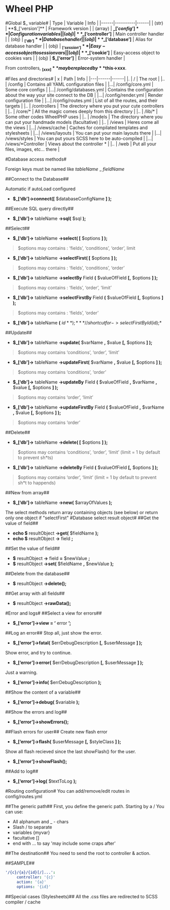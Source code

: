 Wheel PHP
=========
#Global $_ variable#
| Type | Variable | Info |
|------|----------|------|
| (str)	| **$\_['version']**		 | Framework version |
| (array)	| **$\_['config']**		 | Configuration variables |
| (obj)	| **$_[‘controller’]**	 | Main controller handler |
| (obj)	| **$_[‘db’]**		       | Database handler |
| (obj)	| **$_[‘database’]**	   | Alias for database handler |
| (obj)	| **$_[‘session’]**		 | Easy-access object to session vars |
| (obj)	| **$_[‘cookie’]**		   | Easy-access object to cookies vars |
| (obj)	| **$_[‘error’]**		   | Error-system handler |

From controllers, **$_[xxx]** may be replaced by **$this->xxx**.

#Files and directories#
| x | Path | Info |
|---|------|------|
|.  | /    | The root |
|.. | /config | Contains all YAML configuration files |
|...| /config/core.yml | Some core configs |
|...| /config/databases.yml | Contains the configuration about the way your site connect to the DB |
|...| /config/render.yml | Render configuration file |
|...| /config/routes.yml | List of all the routes, and their targets |
|.. | /controllers | The directory where you put your cute controllers |
|.. | /core/* | All the magic comes deeply from this directory |
|.. | /lib/* | Some other codes WheelPHP uses |
|.. | /models | The directory where you can put your handmade models (facultative) |
|.. | /views | Heres come all the views |
|...| /views/cache | Caches for compilated templates and stylesheets |
|...| /views/layouts | You can put your main layouts there |
|...| /views/styles | You can put yours SCSS here to be auto-compiled |
|...| /views/\*Controller | Views about the controller \* |
|.. | /web | Put all your files, images, etc... there |

#Database access methods#

Foreign keys must be named like *tableName* \_ *fieldName*

##Connect to the Database##

Automatic if autoLoad configured

+ **$_[‘db’]->connect([** $databaseConfigName **] );**

##Execute SQL query directly##
+ **$_[‘db’]->** tableName **->sql(** $sql **);**

##Select##
+ **$_[‘db’]->** tableName **->select( [** $options **] );**

>	$options may contains : ‘fields’, ‘conditions’, ‘order’, limit

+ **$_[‘db’]->** tableName **->selectFirst( [** $options **] );**

>	$options may contains : ‘fields’, ‘conditions’, ‘order’

+ **$_[‘db’]->** tableName **->selectBy** Field **(** $valueOfField **[,** $options **] );**

>	$options may contains : ‘fields’, ‘order’, ‘limit’

+ **$_[‘db’]->** tableName **->selectFirstBy** Field **(** $valueOfField **[,** $options **] );**

>	$options may contains : ‘fields’, ‘order’

+ **$_[‘db’]->** tableName **(** $id **);**			*// shortcut for ->selectFirstById($id);*

##Update##
+ **$_[‘db’]->** tableName **->update(** $varName **,** $value **[,** $options **] );**

>	$options may contains ‘conditions’, ‘order’, ‘limit’

+ **$_[‘db’]->** tableName **->updateFirst(** $varName **,** $value **[,** $options **] );**

>	$options may contains ‘conditions’, ‘order’

+ **$_[‘db’]->** tableName **->updateBy** Field **(** $valueOfField **,** $varName **,** $value **[,** $options **] );**

>	$options may contains ‘order’, ‘limit’

+ **$_[‘db’]->** tableName **->updateFirstBy** Field **(** $valueOfField **,** $varName **,** $value **[,** $options **] );**

>	$options may contains ‘order’

##Delete##

+ **$_[‘db’]->** tableName **->delete( [** $options **] );**

>	$options may contains ‘conditions’, ‘order’, ‘limit’ (limit = 1 by default to prevent sh\*ts)

+ **$_[‘db’]->** tableName **->deleteBy** Field **(** $valueOfField **[,** $options **] );**

>	$options may contains ‘order’, ‘limit’ (limit = 1 by default to prevent sh*t to happends)

##New from array##
+ **$_[‘db’]->** tableName **->new(** $arrayOfValues **);**

The select methods return array containing objects (see below) or return only one object if "selectFirst"
#Database select result object#
##Get the value of field##
+ **echo $** resultObject **->get(** $fieldName **);**
+ **echo $** resultObject **->** field **;**

##Set the value of field##
+ **$** resultObject **->** field **=** $newValue **;**
+ **$** resultObject **->set(** $fieldName **,** $newValue **);**

##Delete from the database##
+ **$** resultObject **->delete();**

##Get array with all fields##
+ **$** resultObject **->rawData();**

#Error and logs#
##Select a view for errors##
+ **$_[‘error’]->view = ‘** error **’;**

##Log an error##
Stop all, just show the error.
+ **$_[‘error’]->fatal(** $errDebugDescription **[,** $userMessage **] );**

Show error, and try to continue.
+ **$_[‘error’]->error(** $errDebugDescription **[,** $userMessage **] );**

Just a warning.
+ **$_[‘error’]->info(** $errDebugDescription **);**

##Show the content of a variable##
+ **$_[‘error’]->debug(** $variable **);**

##Show the errors and log##
+ **$_[‘error’]->showErrors();**

##Flash errors for user##
Create new flash error
+ **$_[‘error’]->flash(** $userMessage **[,** $styleClass **] );**

Show all flash recieved since the last showFlash() for the user.
+ **$_[‘error’]->showFlash();**

##Add to log##
+ **$_[‘error’]->log(** $textToLog **);**

#Routing configuration#
You can add/remove/edit routes in config/routes.yml

##The generic path##
First, you define the generic path. Starting by a / You can use:
+ All alphanum and \_ \- chars
+ Slash / to separate
+ variables {myvar}
+ facultative []
+ end with ... to say 'may include some craps after'

##The destination##
You need to send the root to controller & action.

##SAMPLE##

```yaml
'/{c}/{a}/{id}[/]...':
	 controller: '{c}'
	 action: '{a}'
	 options: '{id}'
```

##Special cases (Stylesheets)##
All the .css files are redirected to SCSS compiler / cache


